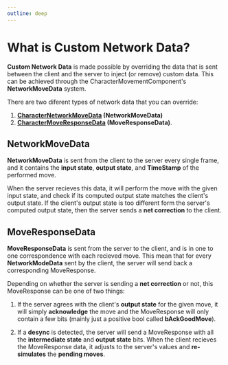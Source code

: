 ```yaml
---
outline: deep
---
```


# What is Custom Network Data?

**Custom Network Data** is made possible by overriding the data that is sent between the client and the server to inject (or remove) custom data. This can be achieved through the CharacterMovementComponent's **NetworkMoveData** system. 

There are two diferent types of network data that you can override: 

1. **[CharacterNetworkMoveData](https://docs.unrealengine.com/5.2/en-US/API/Runtime/Engine/GameFramework/FCharacterNetworkMoveDataContain-/) (NetworkMoveData)**
2. **[CharacterMoveResponseData](https://docs.unrealengine.com/5.2/en-US/API/Runtime/Engine/GameFramework/FCharacterMoveResponseDataContai-/) (MoveResponseData)**.

## NetworkMoveData

**NetworkMoveData** is sent from the client to the server every single frame, and it contains the **input state**, **output state**, and **TimeStamp** of the performed move. 

When the server recieves this data, it will perform the move with the given input state, and check if its computed output state matches the client's output state. If the client's output state is too different form the server's computed output state, then the server sends a **net correction** to the client. 

## MoveResponseData                    

**MoveResponseData** is sent from the server to the client, and is in one to one correspondence with each recieved move. This mean that for every **NetworkModeData** sent by the client, the server will send back a corresponding MoveResponse. 

Depending on whether the server is sending a **net correction** or not, this MoveResponse can be one of two things:

1. If the server agrees with the client's **output state** for the given move, it will simply **acknowledge** the move and the MoveResponse will only contain a few bits (mainly just a positive bool called **bAckGoodMove**). 

2. If a **desync** is detected, the server will send a MoveResponse with all the **intermediate state** and **output state** bits. When the client recieves the MoveResponse data, it adjusts to the server's values and **re-simulates** the **pending moves**.